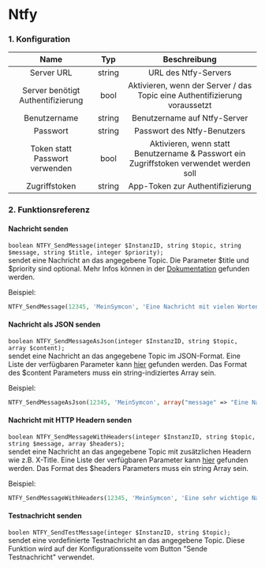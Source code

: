 # Ntfy

### 1. Konfiguration

| Name                                 | Typ       | Beschreibung                                                                            |
| :----------------------------------: | :-------: | :-------------------------------------------------------------------------------------: |
| Server URL                           | string    | URL des Ntfy-Servers                                                                    |
| Server benötigt Authentifizierung    | bool      | Aktivieren, wenn der Server / das Topic eine Authentifizierung voraussetzt              |
| Benutzername                         | string    | Benutzername auf Ntfy-Server                                                            |
| Passwort                             | string    | Passwort des Ntfy-Benutzers                                                             |
| Token statt Passwort verwenden       | bool      | Aktivieren, wenn statt Benutzername & Passwort ein Zugriffstoken verwendet werden soll  |
| Zugriffstoken                        | string    | App-Token zur Authentifizierung                                                         |

### 2. Funktionsreferenz

#### Nachricht senden
`boolean NTFY_SendMessage(integer $InstanzID, string $topic, string $message, string $title, integer $priority);`  
sendet eine Nachricht an das angegebene Topic. Die Parameter $title und $priority sind optional. Mehr Infos können in der [Dokumentation](https://docs.ntfy.sh/publish/) gefunden werden.

Beispiel:
```php
NTFY_SendMessage(12345, 'MeinSymcon', 'Eine Nachricht mit vielen Worten.', 'Der Titel', 3);
```

#### Nachricht als JSON senden
`boolean NTFY_SendMessageAsJson(integer $InstanzID, string $topic, array $content);`  
sendet eine Nachricht an das angegebene Topic im JSON-Format. Eine Liste der verfügbaren Parameter kann [hier](https://docs.ntfy.sh/publish/#publish-as-json) gefunden werden.
Das Format des $content Parameters muss ein string-indiziertes Array sein.

Beispiel:
```php
NTFY_SendMessageAsJson(12345, 'MeinSymcon', array("message" => "Eine Nachricht mit Tags", "title" => "Der Titel", "tags" => ["partying_face,tada"]));
```

#### Nachricht mit HTTP Headern senden
`boolean NTFY_SendMessageWithHeaders(integer $InstanzID, string $topic, string $message, array $headers);`  
sendet eine Nachricht an das angegebene Topic mit zusätzlichen Headern wie z.B. X-Title. Eine Liste der verfügbaren Parameter kann [hier](https://docs.ntfy.sh/publish/#list-of-all-parameters) gefunden werden.
Das Format des $headers Parameters muss ein string Array sein.

Beispiel:
```php
NTFY_SendMessageWithHeaders(12345, 'MeinSymcon', 'Eine sehr wichtige Nachricht mit Titel.', array("X-Title: Der Titel", "X-Priority: 5"));
```

#### Testnachricht senden
`boolen NTFY_SendTestMessage(integer $InstanzID, string $topic);`  
sendet eine vordefinierte Testnachricht an das angegebene Topic. Diese Funktion wird auf der Konfigurationsseite vom Button "Sende Testnachricht" verwendet.